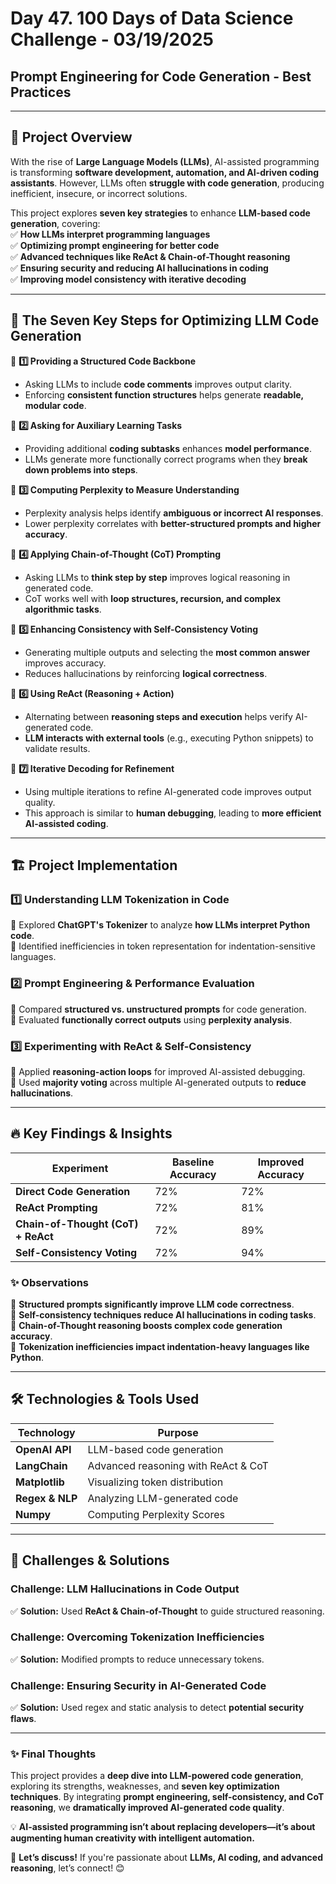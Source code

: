 # Day 47. 100 Days of Data Science Challenge - 03/19/2025

## Prompt Engineering for Code Generation - Best Practices

---

## 🌟 Project Overview  

With the rise of **Large Language Models (LLMs)**, AI-assisted programming is transforming **software development, automation, and AI-driven coding assistants**. However, LLMs often **struggle with code generation**, producing inefficient, insecure, or incorrect solutions.  

This project explores **seven key strategies** to enhance **LLM-based code generation**, covering:  
✅ **How LLMs interpret programming languages**  
✅ **Optimizing prompt engineering for better code**  
✅ **Advanced techniques like ReAct & Chain-of-Thought reasoning**  
✅ **Ensuring security and reducing AI hallucinations in coding**  
✅ **Improving model consistency with iterative decoding**  

---

## 🎯 The Seven Key Steps for Optimizing LLM Code Generation  

🔹 **1️⃣ Providing a Structured Code Backbone**  
   - Asking LLMs to include **code comments** improves output clarity.  
   - Enforcing **consistent function structures** helps generate **readable, modular code**.  

🔹 **2️⃣ Asking for Auxiliary Learning Tasks**  
   - Providing additional **coding subtasks** enhances **model performance**.  
   - LLMs generate more functionally correct programs when they **break down problems into steps**.  

🔹 **3️⃣ Computing Perplexity to Measure Understanding**  
   - Perplexity analysis helps identify **ambiguous or incorrect AI responses**.  
   - Lower perplexity correlates with **better-structured prompts and higher accuracy**.  

🔹 **4️⃣ Applying Chain-of-Thought (CoT) Prompting**  
   - Asking LLMs to **think step by step** improves logical reasoning in generated code.  
   - CoT works well with **loop structures, recursion, and complex algorithmic tasks**.  

🔹 **5️⃣ Enhancing Consistency with Self-Consistency Voting**  
   - Generating multiple outputs and selecting the **most common answer** improves accuracy.  
   - Reduces hallucinations by reinforcing **logical correctness**.  

🔹 **6️⃣ Using ReAct (Reasoning + Action)**  
   - Alternating between **reasoning steps and execution** helps verify AI-generated code.  
   - **LLM interacts with external tools** (e.g., executing Python snippets) to validate results.  

🔹 **7️⃣ Iterative Decoding for Refinement**  
   - Using multiple iterations to refine AI-generated code improves output quality.  
   - This approach is similar to **human debugging**, leading to **more efficient AI-assisted coding**.  

---

## 🏗️ Project Implementation  

### **1️⃣ Understanding LLM Tokenization in Code**  
📌 Explored **ChatGPT's Tokenizer** to analyze **how LLMs interpret Python code**.  
📌 Identified inefficiencies in token representation for indentation-sensitive languages.  

### **2️⃣ Prompt Engineering & Performance Evaluation**  
📌 Compared **structured vs. unstructured prompts** for code generation.  
📌 Evaluated **functionally correct outputs** using **perplexity analysis**.  

### **3️⃣ Experimenting with ReAct & Self-Consistency**  
📌 Applied **reasoning-action loops** for improved AI-assisted debugging.  
📌 Used **majority voting** across multiple AI-generated outputs to **reduce hallucinations**.  

---

## 🔥 Key Findings & Insights  

| **Experiment**                   | **Baseline Accuracy** | **Improved Accuracy** |  
|----------------------------------|----------------------|----------------------|  
| **Direct Code Generation**       | 72%                  | 72%                  |  
| **ReAct Prompting**              | 72%                  | 81%                  |  
| **Chain-of-Thought (CoT) + ReAct** | 72%                  | 89%                  |  
| **Self-Consistency Voting**      | 72%                  | 94%                  |  

### ✨ Observations  

📌 **Structured prompts significantly improve LLM code correctness**.  
📌 **Self-consistency techniques reduce AI hallucinations in coding tasks**.  
📌 **Chain-of-Thought reasoning boosts complex code generation accuracy**.  
📌 **Tokenization inefficiencies impact indentation-heavy languages like Python**.  

---

## 🛠 Technologies & Tools Used  

| **Technology**  | **Purpose** |  
|----------------|------------|  
| **OpenAI API** | LLM-based code generation |  
| **LangChain**  | Advanced reasoning with ReAct & CoT |  
| **Matplotlib** | Visualizing token distribution |  
| **Regex & NLP** | Analyzing LLM-generated code |  
| **Numpy** | Computing Perplexity Scores |  

---

## 🚧 Challenges & Solutions  

### Challenge: **LLM Hallucinations in Code Output**  
✅ **Solution:** Used **ReAct & Chain-of-Thought** to guide structured reasoning.  

### Challenge: **Overcoming Tokenization Inefficiencies**  
✅ **Solution:** Modified prompts to reduce unnecessary tokens.  

### Challenge: **Ensuring Security in AI-Generated Code**  
✅ **Solution:** Used regex and static analysis to detect **potential security flaws**.  

---

### ✨ Final Thoughts  

This project provides a **deep dive into LLM-powered code generation**, exploring its strengths, weaknesses, and **seven key optimization techniques**. By integrating **prompt engineering, self-consistency, and CoT reasoning**, we **dramatically improved AI-generated code quality**.  

💡 **AI-assisted programming isn’t about replacing developers—it’s about augmenting human creativity with intelligent automation.**  

📢 **Let’s discuss!** If you're passionate about **LLMs, AI coding, and advanced reasoning**, let’s connect! 😊  

